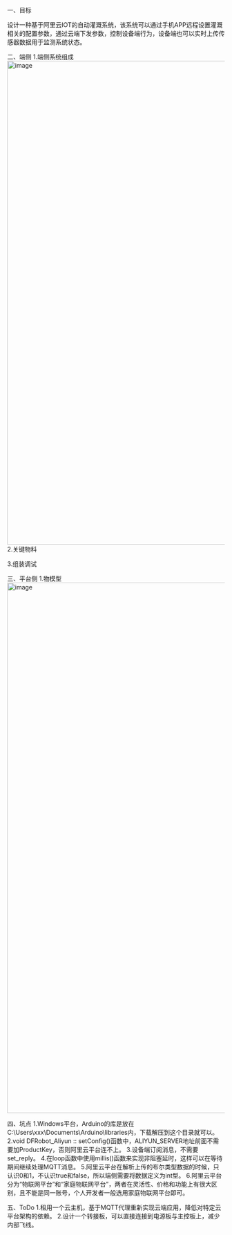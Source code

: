 一、目标

设计一种基于阿里云IOT的自动灌溉系统，该系统可以通过手机APP远程设置灌溉相关的配置参数，通过云端下发参数，控制设备端行为，设备端也可以实时上传传感器数据用于监测系统状态。

二、端侧
1.端侧系统组成
<img width="1120" alt="image" src="https://github.com/user-attachments/assets/51a5099a-0d05-4093-8c7e-fdf8855a2aca">
2.关键物料

3.组装调试


三、平台侧
1.物模型
<img width="1228" alt="image" src="https://github.com/user-attachments/assets/fd6bd7c5-5a11-4b54-a932-b3f972ae7c23">

四、坑点
1.Windows平台，Arduino的库是放在C:\Users\xxx\Documents\Arduino\libraries内，下载解压到这个目录就可以。
2.void DFRobot_Aliyun :: setConfig()函数中，ALIYUN_SERVER地址前面不需要加ProductKey，否则阿里云平台连不上。
3.设备端订阅消息，不需要set_reply。
4.在loop函数中使用millis()函数来实现非阻塞延时，这样可以在等待期间继续处理MQTT消息。
5.阿里云平台在解析上传的布尔类型数据的时候，只认识0和1，不认识true和false，所以端侧需要将数据定义为int型。
6.阿里云平台分为“物联网平台”和“家庭物联网平台”，两者在灵活性、价格和功能上有很大区别，且不能是同一账号，个人开发者一般选用家庭物联网平台即可。

五、ToDo
1.租用一个云主机，基于MQTT代理重新实现云端应用，降低对特定云平台架构的依赖。
2.设计一个转接板，可以直接连接到电源板与主控板上，减少内部飞线。
